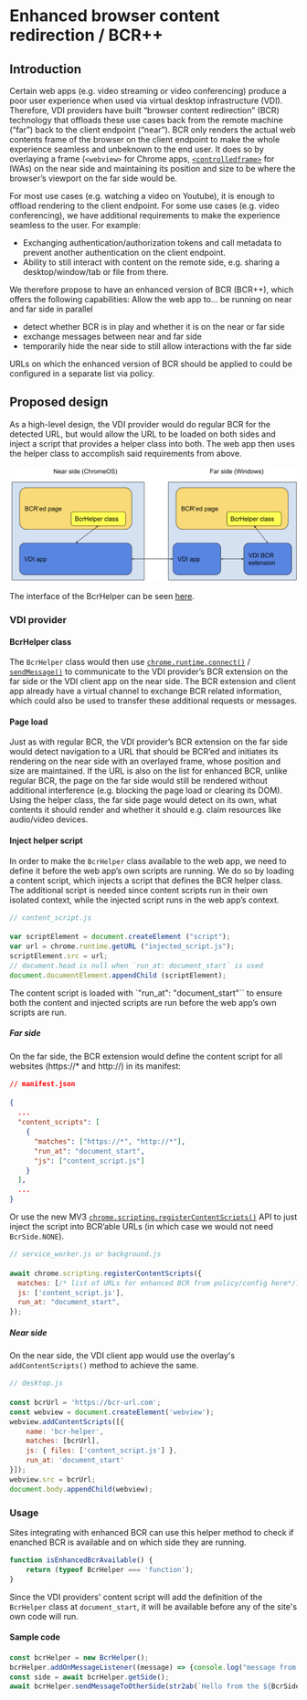 # Enhanced browser content redirection / BCR++

## Introduction

Certain web apps (e.g. video streaming or video conferencing) produce a poor user experience when used via virtual desktop infrastructure (VDI). Therefore, VDI providers have built “browser content redirection” (BCR) technology that offloads these use cases back from the remote machine (“far”) back to the client endpoint (“near”). BCR only renders the actual web contents frame of the browser on the client endpoint to make the whole experience seamless and unbeknown to the end user. It does so by overlaying a frame (`<webview>` for Chrome apps, [`<controlledframe>`](https://github.com/WICG/controlled-frame) for IWAs) on the near side and maintaining its position and size to be where the browser’s viewport on the far side would be.

For most use cases (e.g. watching a video on Youtube), it is enough to offload rendering to the client endpoint. For some use cases (e.g. video conferencing), we have additional requirements to make the experience seamless to the user. For example:
* Exchanging authentication/authorization tokens and call metadata to prevent another authentication on the client endpoint.
* Ability to still interact with content on the remote side, e.g. sharing a desktop/window/tab or file from there.

We therefore propose to have an enhanced version of BCR (BCR++), which offers the following capabilities: Allow the web app to…
be running on near and far side in parallel
* detect whether BCR is in play and whether it is on the near or far side
* exchange messages between near and far side
* temporarily hide the near side to still allow interactions with the far side

URLs on which the enhanced version of BCR should be applied to could be configured in a separate list via policy.

## Proposed design
As a high-level design, the VDI provider would do regular BCR for the detected URL, but would allow the URL to be loaded on both sides and inject a script that provides a helper class into both. The web app then uses the helper class to accomplish said requirements from above.

![Design](images/design.png)

The interface of the BcrHelper can be seen [here](index.d.ts).

### VDI provider

#### BcrHelper class
The `BcrHelper` class would then use [`chrome.runtime.connect()`](https://developer.chrome.com/docs/extensions/reference/runtime/#method-connect) / [`sendMessage()`](https://developer.chrome.com/docs/extensions/reference/runtime/#method-sendMessage) to communicate to the VDI provider’s BCR extension on the far side or the VDI client app on the near side. The BCR extension and client app already have a virtual channel to exchange BCR related information, which could also be used to transfer these additional requests or messages.

#### Page load
Just as with regular BCR, the VDI provider’s BCR extension on the far side would detect navigation to a URL that should be BCR’ed and initiates its rendering on the near side with an overlayed frame, whose position and size are maintained.
If the URL is also on the list for enhanced BCR, unlike regular BCR, the page on the far side would still be rendered without additional interference (e.g. blocking the page load or clearing its DOM).
Using the helper class, the far side page would detect on its own, what contents it should render and whether it should e.g. claim resources like audio/video devices.

#### Inject helper script
In order to make the `BcrHelper` class available to the web app, we need to define it before the web app’s own scripts are running.
We do so by loading a content script, which injects a script that defines the BCR helper class. The additional script is needed since content scripts run in their own isolated context, while the injected script runs in the web app’s context.


```javascript
// content_script.js

var scriptElement = document.createElement ("script");
var url = chrome.runtime.getURL ("injected_script.js");
scriptElement.src = url;
// document.head is null when `run_at: document_start` is used
document.documentElement.appendChild (scriptElement);
```

The content script is loaded with `"run_at": "document_start"`` to ensure both the content and injected scripts are run before the web app’s own scripts are run.

##### Far side
On the far side, the BCR extension would define the content script for all websites (https://* and http://) in its manifest:

```json
// manifest.json

{
  ...
  "content_scripts": [
    {
      "matches": ["https://*", "http://*"],
      "run_at": "document_start",
      "js": ["content_script.js"]
    }
  ],
  ...
}
```

Or use the new MV3 [`chrome.scripting.registerContentScripts()`](https://developer.chrome.com/docs/extensions/reference/scripting/#method-registerContentScripts) API to just inject the script into BCR’able URLs (in which case we would not need `BcrSide.NONE`).

```javascript
// service_worker.js or background.js

await chrome.scripting.registerContentScripts({
  matches: [/* list of URLs for enhanced BCR from policy/config here*/],
  js: ['content_script.js'],
  run_at: "document_start",
});
```
##### Near side
On the near side, the VDI client app would use the overlay's `addContentScripts()` method to achieve the same.

```javascript
// desktop.js

const bcrUrl = 'https://bcr-url.com';
const webview = document.createElement('webview');
webview.addContentScripts([{
    name: 'bcr-helper',
    matches: [bcrUrl],
    js: { files: ['content_script.js'] },
    run_at: 'document_start'
}]);
webview.src = bcrUrl;
document.body.appendChild(webview);
```

### Usage

Sites integrating with enhanced BCR can use this helper method to check if enanched BCR is available and on which side they are running.

```javascript
function isEnhancedBcrAvailable() {
    return (typeof BcrHelper === 'function');
}
```

Since the VDI providers' content script will add the definition of the `BcrHelper` class at `document_start`, it will be available before any of the site's own code will run.

#### Sample code
```javascript
const bcrHelper = new BcrHelper();
bcrHelper.addOnMessageListener((message) => {console.log("message from other side", ab2str(message));});
const side = await bcrHelper.getSide();
await bcrHelper.sendMessageToOtherSide(str2ab(`Hello from the ${BcrSide[side]} side`));
```
